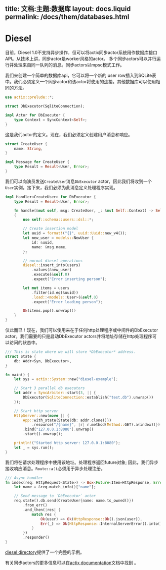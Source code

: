 title:   文档:主题:数据库
layout: docs.liquid
permalink: /docs/them/databases.html
---

# Diesel

目前，Diesel 1.0不支持异步操作，但可以将actix同步actor系统用作数据库接口API。从技术上讲，同步actor是worker风格的actor。
多个同步actors可以并行运行并处理来自同一队列的消息。同步actors以mpsc模式工作。

我们来创建一个简单的数据库api，它可以将一个新的 user row插入到SQLite表中。我们必须定义一个同步actor和该actor将使用的连接。其他数据库可以使用相同的方法。

```rust
use actix::prelude::*;

struct DbExecutor(SqliteConnection);

impl Actor for DbExecutor {
    type Context = SyncContext<Self>;
}
```

这是我们actor的定义。现在，我们必须定义创建用户消息和响应。

```rust
struct CreateUser {
    name: String,
}

impl Message for CreateUser {
    type Result = Result<User, Error>;
}
```

我们可以向演员发送`CreateUser`消息`DbExecutor` actor，因此我们将收到一个 `User`实例。接下来，我们必须为此消息定义处理程序实现。

```rust
impl Handler<CreateUser> for DbExecutor {
    type Result = Result<User, Error>;

    fn handle(&mut self, msg: CreateUser, _: &mut Self::Context) -> Self::Result
    {
        use self::schema::users::dsl::*;

        // Create insertion model
        let uuid = format!("{}", uuid::Uuid::new_v4());
        let new_user = models::NewUser {
            id: &uuid,
            name: &msg.name,
        };

        // normal diesel operations
        diesel::insert_into(users)
            .values(&new_user)
            .execute(&self.0)
            .expect("Error inserting person");

        let mut items = users
            .filter(id.eq(&uuid))
            .load::<models::User>(&self.0)
            .expect("Error loading person");

        Ok(items.pop().unwrap())
    }
}
```

仅此而已！现在，我们可以使用来在于任何http处理程序或中间件的DbExecutor actor。我们需要的只是启动DbExecutor actors并将地址存储在http处理程序可以访问的状态中。

```rust
/// This is state where we will store *DbExecutor* address.
struct State {
    db: Addr<Syn, DbExecutor>,
}

fn main() {
    let sys = actix::System::new("diesel-example");

    // Start 3 parallel db executors
    let addr = SyncArbiter::start(3, || {
        DbExecutor(SqliteConnection::establish("test.db").unwrap())
    });

    // Start http server
    HttpServer::new(move || {
        App::with_state(State{db: addr.clone()})
            .resource("/{name}", |r| r.method(Method::GET).a(index))})
        .bind("127.0.0.1:8080").unwrap()
        .start().unwrap();

    println!("Started http server: 127.0.0.1:8080");
    let _ = sys.run();
}
```

我们将在请求处理程序中使用该地址。处理程序返回future对象; 因此，我们异步接收响应消息。`Route::a()`必须用于异步处理注册。

```rust
/// Async handler
fn index(req: HttpRequest<State>) -> Box<Future<Item=HttpResponse, Error=Error>> {
    let name = &req.match_info()["name"];

    // Send message to `DbExecutor` actor
    req.state().db.send(CreateUser{name: name.to_owned()})
        .from_err()
        .and_then(|res| {
            match res {
                Ok(user) => Ok(HttpResponse::Ok().json(user)),
                Err(_) => Ok(HttpResponse::InternalServerError().into())
            }
        })
        .responder()
}
```

[diesel directory](https://github.com/actix/examples/tree/master/diesel/)提供了一个完整的示例。

有关同步actors的更多信息可以在[actix documentation](https://docs.rs/actix/0.5.0/actix/sync/index.html)文档中找到 。
